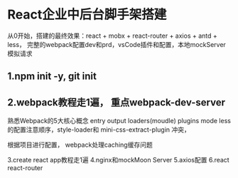 # React企业中后台脚手架搭建
从0开始，搭建的最终效果：react + mobx + react-router + axios + antd + less， 完整的webpack配置dev和prd，vsCode插件和配置，本地mockServer模拟请求

## 1.npm init -y, git init
## 2.webpack教程走1遍， 重点webpack-dev-server
熟悉Webpack的5大核心概念 entry output loaders(moudle) plugins mode 
less的配置注意顺序，style-loader和 mini-css-extract-plugin 冲突，


根据项目进行配置，
webpack处理caching缓存问题

3.create react app教程走1遍
4.nginx和mockMoon Server
5.axios配置
6.react react-router